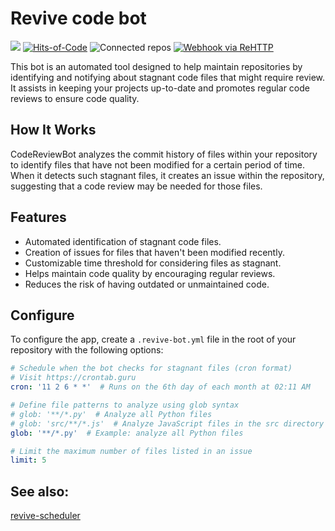 # Revive code bot

![](https://tokei.rs/b1/github/blablatdinov/revive-code-bot)
[![Hits-of-Code](https://hitsofcode.com/github/blablatdinov/revive-code-bot)](https://hitsofcode.com/github/blablatdinov/tg-quranbot/view)
![Connected repos](https://img.shields.io/endpoint?style=flat&url=https://revive-code-bot.ilaletdinov.ru/connected-repos/)
[![Webhook via ReHTTP](https://www.rehttp.net/b?u=https%3A%2F%2Frevive-code-bot.ilaletdinov.ru%2Fhook%2Fgithub)](https://www.rehttp.net/i?u=https%3A%2F%2Frevive-code-bot.ilaletdinov.ru%2Fhook%2Fgithub)

This bot is an automated tool designed to help maintain repositories by identifying and notifying about stagnant code files
that might require review. It assists in keeping your projects up-to-date and promotes regular code reviews to ensure code quality.

## How It Works

CodeReviewBot analyzes the commit history of files within your repository to identify files that have not been modified
for a certain period of time. When it detects such stagnant files, it creates an issue within the repository, suggesting that a
code review may be needed for those files.

## Features

- Automated identification of stagnant code files.
- Creation of issues for files that haven't been modified recently.
- Customizable time threshold for considering files as stagnant.
- Helps maintain code quality by encouraging regular reviews.
- Reduces the risk of having outdated or unmaintained code.

## Configure

To configure the app, create a `.revive-bot.yml` file in the root of your repository with the following options:

```yaml
# Schedule when the bot checks for stagnant files (cron format)
# Visit https://crontab.guru
cron: '11 2 6 * *'  # Runs on the 6th day of each month at 02:11 AM

# Define file patterns to analyze using glob syntax
# glob: '**/*.py'  # Analyze all Python files
# glob: 'src/**/*.js'  # Analyze JavaScript files in the src directory and its subdirectories
glob: '**/*.py'  # Example: analyze all Python files

# Limit the maximum number of files listed in an issue
limit: 5
```

## See also:

[revive-scheduler](https://github.com/blablatdinov/revive-scheduler)
